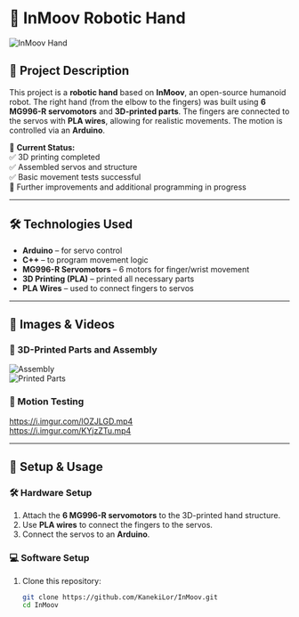 # 🤖 InMoov Robotic Hand

![InMoov Hand](https://i.imgur.com/OCFSRFa.jpg)

## 📌 Project Description

This project is a **robotic hand** based on **InMoov**, an open-source humanoid robot. The right hand (from the elbow to the fingers) was built using **6 MG996-R servomotors** and **3D-printed parts**. The fingers are connected to the servos with **PLA wires**, allowing for realistic movements. The motion is controlled via an **Arduino**.

📌 **Current Status:**  
✅ 3D printing completed  
✅ Assembled servos and structure  
✅ Basic movement tests successful  
🔄 Further improvements and additional programming in progress  

---

## 🛠️ Technologies Used

- **Arduino** – for servo control  
- **C++** – to program movement logic  
- **MG996-R Servomotors** – 6 motors for finger/wrist movement  
- **3D Printing (PLA)** – printed all necessary parts  
- **PLA Wires** – used to connect fingers to servos  

---

## 📸 Images & Videos  

### 🔹 3D-Printed Parts and Assembly  
![Assembly](https://i.imgur.com/0r6VaBF.jpg)  
![Printed Parts](https://i.imgur.com/tgchmLE.jpg)  

### 🔹 Motion Testing  
https://i.imgur.com/lOZJLGD.mp4  
https://i.imgur.com/KYjzZTu.mp4  

---

## 🚀 Setup & Usage

### 🛠️ Hardware Setup
1. Attach the **6 MG996-R servomotors** to the 3D-printed hand structure.  
2. Use **PLA wires** to connect the fingers to the servos.  
3. Connect the servos to an **Arduino**.  

### 💻 Software Setup
1. Clone this repository:  
   ```bash
   git clone https://github.com/KanekiLor/InMoov.git
   cd InMoov
